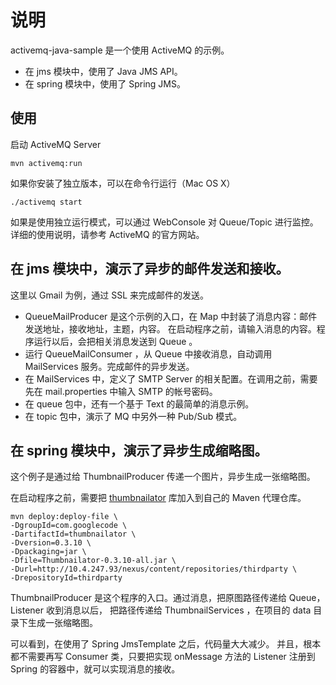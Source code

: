 说明
============================================================

activemq-java-sample 是一个使用 ActiveMQ 的示例。

* 在 jms 模块中，使用了 Java JMS API。
* 在 spring 模块中，使用了 Spring JMS。

使用
-------------------------------------------------------

启动 ActiveMQ Server

    mvn activemq:run

如果你安装了独立版本，可以在命令行运行（Mac OS X）

    ./activemq start

如果是使用独立运行模式，可以通过 WebConsole 对 Queue/Topic 进行监控。
详细的使用说明，请参考 ActiveMQ 的官方网站。

在 jms 模块中，演示了异步的邮件发送和接收。
-------------------------------------------------------

这里以 Gmail 为例，通过 SSL 来完成邮件的发送。

* QueueMailProducer 是这个示例的入口，在 Map 中封装了消息内容：邮件发送地址，接收地址，主题，内容。
在启动程序之前，请输入消息的内容。程序运行以后，会把相关消息发送到 Queue 。
* 运行 QueueMailConsumer ，从 Queue 中接收消息，自动调用 MailServices 服务。完成邮件的异步发送。
* 在 MailServices 中，定义了 SMTP Server 的相关配置。在调用之前，需要先在 mail.properties 中输入 SMTP 的帐号密码。
* 在 queue 包中，还有一个基于 Text 的最简单的消息示例。
* 在 topic 包中，演示了 MQ 中另外一种 Pub/Sub 模式。

在 spring 模块中，演示了异步生成缩略图。
-------------------------------------------------------

这个例子是通过给 ThumbnailProducer 传递一个图片，异步生成一张缩略图。

在启动程序之前，需要把 [thumbnailator](http://code.google.com/p/thumbnailator/) 库加入到自己的 Maven 代理仓库。

    mvn deploy:deploy-file \
    -DgroupId=com.googlecode \
    -DartifactId=thumbnailator \
    -Dversion=0.3.10 \
    -Dpackaging=jar \
    -Dfile=Thumbnailator-0.3.10-all.jar \
    -Durl=http://10.4.247.93/nexus/content/repositories/thirdparty \
    -DrepositoryId=thirdparty

ThumbnailProducer 是这个程序的入口。通过消息，把原图路径传递给 Queue，Listener 收到消息以后，
把路径传递给 ThumbnailServices ，在项目的 data 目录下生成一张缩略图。

可以看到，在使用了 Spring JmsTemplate 之后，代码量大大减少。
并且，根本都不需要再写 Consumer 类，只要把实现 onMessage 方法的 Listener 注册到 Spring 的容器中，就可以实现消息的接收。


